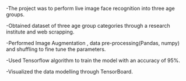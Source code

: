 -The project was to perform live image face recognition into three age groups. 

-Obtained dataset of three age group categories through a research institute and web scrapping.

-Performed Image Augmentation , data pre-processing(Pandas, numpy) and shuffling to fine tune the 
 parameters. 
 
-Used Tensorflow algorithm to train the model with an accuracy of 95%.

-Visualized the data modelling through TensorBoard.

